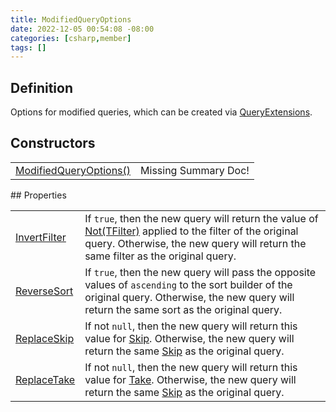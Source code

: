 ```yaml
---
title: ModifiedQueryOptions
date: 2022-12-05 00:54:08 -08:00
categories: [csharp,member]
tags: []
---
```


## Definition

Options for modified queries, which can be created via <a href='/posts/csharp.member.entitydb.common.extensions.queryextensions/'>QueryExtensions</a>.

## Constructors
<table><tr><td><!--/posts/csharp.member.entitydb.common.queries.modified.modifiedqueryoptions-.ctor#.../--><a href='#'>ModifiedQueryOptions()</a></td><td>Missing Summary Doc!</td></tr></table>
## Properties
<table><tr><td><!--/posts/csharp.member.entitydb.common.queries.modified.modifiedqueryoptions.invertfilter/--><a href='#'>InvertFilter</a></td><td>
If <code class='language-plaintext highlighter-rouge'>true</code>, then the new query will return the value of <!--/posts/csharp.member.entitydb.abstractions.queries.filterbuilders.ifilterbuilder-1.not/--><a href='#'>Not(TFilter)</a>
applied to the filter of the original query. Otherwise, the new query will return the same filter as the original
query.
</td></tr><tr><td><!--/posts/csharp.member.entitydb.common.queries.modified.modifiedqueryoptions.reversesort/--><a href='#'>ReverseSort</a></td><td>
If <code class='language-plaintext highlighter-rouge'>true</code>, then the new query will pass the opposite values of <code class='language-plaintext highlighter-rouge'>ascending</code> to the sort builder of the
original query. Otherwise, the new query will return the same sort as the original query.
</td></tr><tr><td><!--/posts/csharp.member.entitydb.common.queries.modified.modifiedqueryoptions.replaceskip/--><a href='#'>ReplaceSkip</a></td><td>
If not <code class='language-plaintext highlighter-rouge'>null</code>, then the new query will return this value for <!--/posts/csharp.member.entitydb.abstractions.queries.iquery.skip/--><a href='#'>Skip</a>. Otherwise, the new
query will return the same <!--/posts/csharp.member.entitydb.abstractions.queries.iquery.skip/--><a href='#'>Skip</a> as the original query.
</td></tr><tr><td><!--/posts/csharp.member.entitydb.common.queries.modified.modifiedqueryoptions.replacetake/--><a href='#'>ReplaceTake</a></td><td>
If not <code class='language-plaintext highlighter-rouge'>null</code>, then the new query will return this value for <!--/posts/csharp.member.entitydb.abstractions.queries.iquery.take/--><a href='#'>Take</a>. Otherwise, the new
query will return the same <!--/posts/csharp.member.entitydb.abstractions.queries.iquery.skip/--><a href='#'>Skip</a> as the original query.
</td></tr></table>
